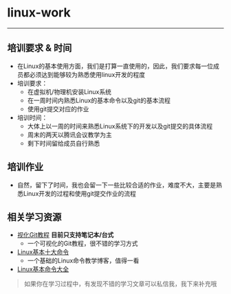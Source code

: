 # linux-work  

---  

## 培训要求 & 时间

- 在Linux的基本使用方面，我们是打算一直使用的，因此，我们要求每一位成员都必须达到能够较为熟悉使用linux开发的程度  
- 培训要求：
  - 在虚拟机/物理机安装Linux系统
  - 在一周时间内熟悉Linux的基本命令以及git的基本流程
  - 使用git提交对应的作业
- 培训时间：
  - 大体上以一周的时间来熟悉Linux系统下的开发以及git提交的具体流程
  - 周末的两天以腾讯会议教学为主
  - 剩下时间留给成员自行熟悉

## 培训作业

- 自然，留下了时间，我也会留一下一些比较合适的作业，难度不大，主要是熟悉Linux开发的过程和使用git提交作业的流程

## 相关学习资源  

- [视化Git教程](https://learngitbranching.js.org/?local=zh_CN)  **目前只支持笔记本/台式**  
  - 一个可视化的Git教程，很不错的学习方式  
- [Linux基本十大命令](https://blog.csdn/net/qq_40588512/article/details/104331701)  
  - 一个基础的Linux命令教学博客，值得一看
- [Linux基本命令大全](https://www.cnblogs.com/yjd_hycf_space/p/7730690.html)

> 如果你在学习过程中，有发现不错的学习文章可以私信我，我下来补充哦
